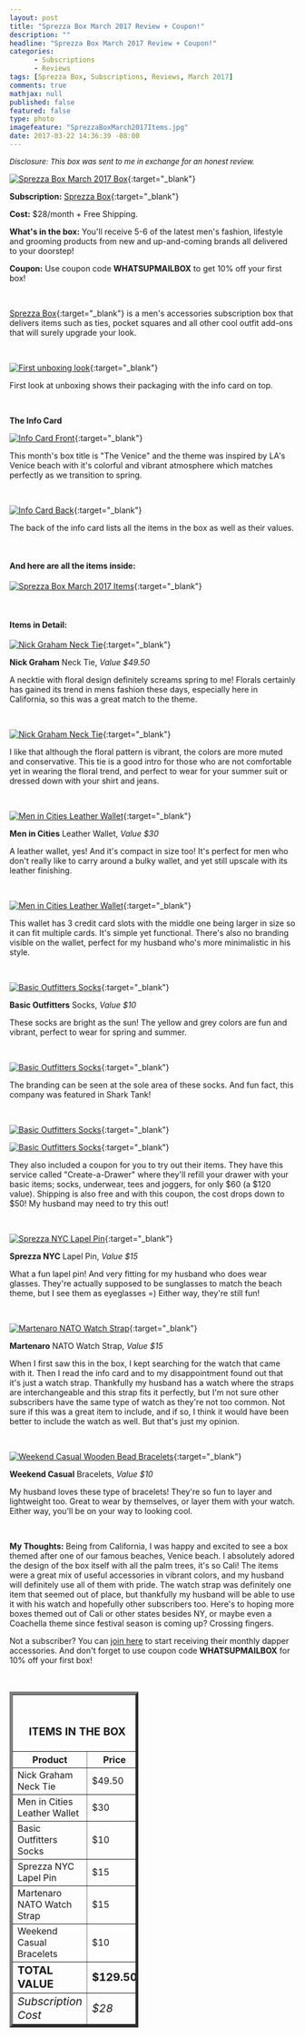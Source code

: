```yaml
---
layout: post
title: "Sprezza Box March 2017 Review + Coupon!"
description: ""
headline: "Sprezza Box March 2017 Review + Coupon!"
categories: 
      - Subscriptions
      - Reviews
tags: [Sprezza Box, Subscriptions, Reviews, March 2017]
comments: true
mathjax: null
published: false
featured: false
type: photo
imagefeature: "SprezzaBoxMarch2017Items.jpg"
date: 2017-03-22 14:36:39 -08:00
---
```


<i><font size="2">Disclosure: This box was sent to me in exchange for an honest review.</font></i>

[![Sprezza Box March 2017 Box](http://whatsupmailbox.com/images/SprezzaBoxMarch2017Package.jpg)](http://www.sprezzabox.com?rfsn=103516.e98b8){:target="_blank"}

**Subscription:** [Sprezza Box](http://www.sprezzabox.com?rfsn=103516.e98b8){:target="_blank"}

**Cost:** $28/month + Free Shipping.

**What's in the box:** You'll receive 5-6 of the latest men's fashion, lifestyle and grooming products from new and up-and-coming brands all delivered to your doorstep!

**Coupon:** Use coupon code **WHATSUPMAILBOX** to get 10% off your first box!

<br>

[Sprezza Box](http://www.sprezzabox.com?rfsn=103516.e98b8){:target="_blank"} is a men's accessories subscription box that delivers items such as ties, pocket squares and all other cool outfit add-ons that will surely upgrade your look.

<br>

[![First unboxing look](http://whatsupmailbox.com/images/SprezzaBoxMarch2017OpenBox.jpg)](http://www.sprezzabox.com?rfsn=103516.e98b8){:target="_blank"}

First look at unboxing shows their packaging with the info card on top.

<br>

**The Info Card**

[![Info Card Front](http://whatsupmailbox.com/images/SprezzaBoxMarch2017InfoCard.jpg)](http://www.sprezzabox.com?rfsn=103516.e98b8){:target="_blank"}

This month's box title is "The Venice" and the theme was inspired by LA's Venice beach with it's colorful and vibrant atmosphere which matches perfectly as we transition to spring.

<br>

[![Info Card Back](http://whatsupmailbox.com/images/SprezzaBoxMarch2017InfoCard02.jpg)](http://www.sprezzabox.com?rfsn=103516.e98b8){:target="_blank"}

The back of the info card lists all the items in the box as well as their values.

<br>

<H4>And here are all the items inside:</H4>

[![Sprezza Box March 2017 Items](http://whatsupmailbox.com/images/SprezzaBoxMarch2017Items.jpg)](http://www.sprezzabox.com?rfsn=103516.e98b8){:target="_blank"}

<br>

<H4>Items in Detail:</H4>

[![Nick Graham Neck Tie](http://whatsupmailbox.com/images/SprezzaBoxMarch2017NickGrahamNeckTie.jpg)](http://www.sprezzabox.com?rfsn=103516.e98b8){:target="_blank"}

**Nick Graham** Neck Tie, *Value $49.50*

A necktie with floral design definitely screams spring to me! Florals certainly has gained its trend in mens fashion these days, especially here in California, so this was a great match to the theme.

<br>

[![Nick Graham Neck Tie](http://whatsupmailbox.com/images/SprezzaBoxMarch2017NickGrahamNeckTie02.jpg)](http://www.sprezzabox.com?rfsn=103516.e98b8){:target="_blank"}

I like that although the floral pattern is vibrant, the colors are more muted and conservative. This tie is a good intro for those who are not comfortable yet in wearing the floral trend, and perfect to wear for your summer suit or dressed down with your shirt and jeans.

<br>

[![Men in Cities Leather Wallet](http://whatsupmailbox.com/images/SprezzaBoxMarch2017MenInCitiesLeatherWallet.jpg)](http://www.sprezzabox.com?rfsn=103516.e98b8){:target="_blank"}

**Men in Cities** Leather Wallet, *Value $30*

A leather wallet, yes! And it's compact in size too! It's perfect for men who don't really like to carry around a bulky wallet, and yet still upscale with its leather finishing.

<br>

[![Men in Cities Leather Wallet](http://whatsupmailbox.com/images/SprezzaBoxMarch2017MenInCitiesLeatherWallet02.jpg)](http://www.sprezzabox.com?rfsn=103516.e98b8){:target="_blank"}

This wallet has 3 credit card slots with the middle one being larger in size so it can fit multiple cards. It's simple yet functional. There's also no branding visible on the wallet, perfect for my husband who's more minimalistic in his style.

<br>

[![Basic Outfitters Socks](http://whatsupmailbox.com/images/SprezzaBoxMarch2017BasicOutfittersSocks.jpg)](http://www.sprezzabox.com?rfsn=103516.e98b8){:target="_blank"}

**Basic Outfitters** Socks, *Value $10*

These socks are bright as the sun! The yellow and grey colors are fun and vibrant, perfect to wear for spring and summer.

<br>

[![Basic Outfitters Socks](http://whatsupmailbox.com/images/SprezzaBoxMarch2017BasicOutfittersSocks02.jpg)](http://www.sprezzabox.com?rfsn=103516.e98b8){:target="_blank"}

The branding can be seen at the sole area of these socks. And fun fact, this company was featured in Shark Tank!

<br>

[![Basic Outfitters Socks](http://whatsupmailbox.com/images/SprezzaBoxMarch2017BasicOutfittersCoupon.jpg)](http://www.sprezzabox.com?rfsn=103516.e98b8){:target="_blank"}

[![Basic Outfitters Socks](http://whatsupmailbox.com/images/SprezzaBoxMarch2017BasicOutfittersCoupon02.jpg)](http://www.sprezzabox.com?rfsn=103516.e98b8){:target="_blank"}

They also included a coupon for you to try out their items. They have this service called "Create-a-Drawer" where they'll refill your drawer with your basic items; socks, underwear, tees and joggers, for only $60 (a $120 value). Shipping is also free and with this coupon, the cost drops down to $50! My husband may need to try this out!

<br>

[![Sprezza NYC Lapel Pin](http://whatsupmailbox.com/images/SprezzaBoxMarch2017SprezzaNYCEyeglassesLapelPin.jpg)](http://www.sprezzabox.com?rfsn=103516.e98b8){:target="_blank"}

**Sprezza NYC** Lapel Pin, *Value $15*

What a fun lapel pin! And very fitting for my husband who does wear glasses. They're actually supposed to be sunglasses to match the beach theme, but I see them as eyeglasses =) Either way, they're still fun!

<br>

[![Martenaro NATO Watch Strap](http://whatsupmailbox.com/images/SprezzaBoxMarch2017MartenaroNATOWatchStrap.jpg)](http://www.sprezzabox.com?rfsn=103516.e98b8){:target="_blank"}

**Martenaro** NATO Watch Strap, *Value $15*

When I first saw this in the box, I kept searching for the watch that came with it. Then I read the info card and to my disappointment found out that it's just a watch strap. Thankfully my husband has a watch where the straps are interchangeable and this strap fits it perfectly, but I'm not sure other subscribers have the same type of watch as they're not too common. Not sure if this was a great item to include, and if so, I think it would have been better to include the watch as well. But that's just my opinion.

<br>

[![Weekend Casual Wooden Bead Bracelets](http://whatsupmailbox.com/images/SprezzaBoxMarch2017WeekendCasualWoodenBeadBracelets.jpg)](http://www.sprezzabox.com?rfsn=103516.e98b8){:target="_blank"}

**Weekend Casual** Bracelets, *Value $10*

My husband loves these type of bracelets! They're so fun to layer and lightweight too. Great to wear by themselves, or layer them with your watch. Either way, you'll be on your way to looking cool.

<br>

<i class="icon-exclamation-sign"></i> **My Thoughts:** Being from California, I was happy and excited to see a box themed after one of our famous beaches, Venice beach. I absolutely adored the design of the box itself with all the palm trees, it's so Cali! The items were a great mix of useful accessories in vibrant colors, and my husband will definitely use all of them with pride. The watch strap was definitely one item that seemed out of place, but thankfully my husband will be able to use it with his watch and hopefully other subscribers too. Here's to hoping more boxes themed out of Cali or other states besides NY, or maybe even a Coachella theme since festival season is coming up? Crossing fingers.

Not a subscriber? You can [join here](http://www.sprezzabox.com?rfsn=103516.e98b8) to start receiving their monthly dapper accessories. And don't forget to use coupon code **WHATSUPMAILBOX** for 10% off your first box!

<br>

<TABLE  BORDER="5" style="width:45%">
   <TR>
      <TH COLSPAN="2">
         <H3><BR><center>ITEMS IN THE BOX</center></H3>
      </TH>
   </TR>
      <TH>Product</TH>
      <TH>Price</TH>
  <TR>
      <TD>Nick Graham Neck Tie</TD>
      <TD>$49.50</TD>
   </TR>
  <TR>
      <TD>Men in Cities Leather Wallet</TD>
      <TD>$30</TD>
   </TR>
  <TR>
      <TD>Basic Outfitters Socks</TD>
      <TD>$10</TD>
   </TR>
   <TR>
      <TD>Sprezza NYC Lapel Pin</TD>
      <TD>$15</TD>
   </TR>
    <TR>
      <TD>Martenaro NATO Watch Strap</TD>
      <TD>$15</TD>
   </TR>
    <TR>
      <TD>Weekend Casual Bracelets</TD>
      <TD>$10</TD>
   </TR>
   <TR>
      <TD><b><big>TOTAL VALUE</big></b></TD>
      <TD><b><big>$129.50</big></b></TD>
   </TR>
   <TR>
      <TD><i><big>Subscription Cost</big></i></TD>
      <TD><i><big>$28</big></i></TD>
   </TR>
</TABLE>
